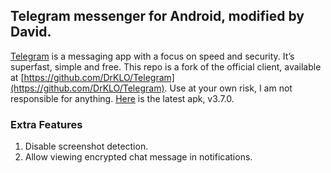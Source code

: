## Telegram messenger for Android, modified by David.

[Telegram](https://telegram.org) is a messaging app with a focus on speed and security. It’s superfast, simple and free. This repo is a fork of the official client, available at [https://github.com/DrKLO/Telegram](https://github.com/DrKLO/Telegram).
Use at your own risk, I am not responsible for anything. [Here](https://github.com/barchiesi/Telegram/raw/master/releases/v3.7.0.apk) is the latest apk, v3.7.0.

### Extra Features

1. Disable screenshot detection.
2. Allow viewing encrypted chat message in notifications.

